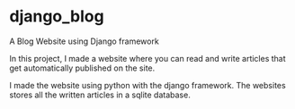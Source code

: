 # django_blog
A Blog Website using Django framework

In this project, I made a website where you can read and write articles that get automatically published on the site.

I made the website using python with the django framework. The websites stores all the written articles in a sqlite database.
